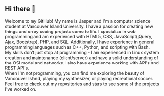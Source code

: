 ## Hi there 👋

Welcome to my GitHub! My name is Jasper and I'm a computer science student at Vancouver Island University. I have a passion for creating new things and enjoy seeing projects come to life. I specialize in web programming and am experienced with HTML5, CSS, JavaScript(jQuery, Ajax, Bootstrap), PHP, and SQL. Additionally, I have experience in general programming languages such as C++, Python, and scripting with Bash.
<br/>
My skills don't just stop at programming - I am experienced in Linux system creation and maintenance (client/server) and have a solid understanding of the OSI model and networks. I also have experience working with API's and REST API's.
<br/>
When I'm not programming, you can find me exploring the beauty of Vancouver Island, playing my synthesizer, or playing recreational soccer.
<br/>
Feel free to check out my repositories and stars to see some of the projects I've worked on.
